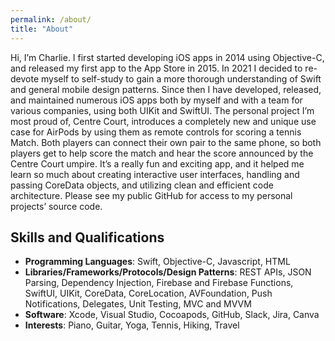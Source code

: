 ```yaml
---
permalink: /about/
title: "About"
---
```


Hi, I’m Charlie. I first started developing iOS apps in 2014 using Objective-C, and released my first app to the App Store in 2015. In 2021 I decided to re-devote myself to self-study to gain a more thorough understanding of Swift and general mobile design patterns. Since then I have developed, released, and maintained numerous iOS apps both by myself and with a team for various companies, using both UIKit and SwiftUI. The personal project I’m most proud of, Centre Court, introduces a completely new and unique use case for AirPods by using them as remote controls for scoring a tennis Match. Both players can connect their own pair to the same phone, so both players get to help score the match and hear the score announced by the Centre Court umpire. It’s a really fun and exciting app, and it helped me learn so much about creating interactive user interfaces, handling and passing CoreData objects, and utilizing clean and efficient code architecture. Please see my public GitHub for access to my personal projects’ source code.

## Skills and Qualifications
- **Programming Languages**: Swift, Objective-C, Javascript, HTML
- **Libraries/Frameworks/Protocols/Design Patterns**: REST APIs, JSON Parsing, Dependency Injection, Firebase and Firebase Functions, SwiftUI, UIKit, CoreData, CoreLocation, AVFoundation, Push Notifications, Delegates, Unit Testing, MVC and MVVM
- **Software**: Xcode, Visual Studio, Cocoapods, GitHub, Slack, Jira, Canva
- **Interests**: Piano, Guitar, Yoga, Tennis, Hiking, Travel
